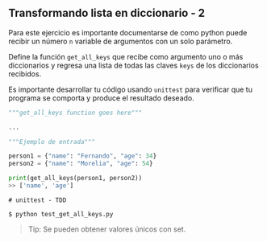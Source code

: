 ## Transformando lista en diccionario - 2

Para este ejercicio es importante documentarse de como python puede recibir un número `n` variable de argumentos con un solo parámetro.

Define la función `get_all_keys` que recibe como argumento uno o más diccionarios y regresa una lista de todas las claves `keys` de los diccionarios
recibidos.

Es importante desarrollar tu código usando `unittest` para verificar que tu programa se comporta y produce el resultado deseado.


```python
"""get_all_keys function goes here"""

...

```

```python
"""Ejemplo de entrada"""

person1 = {"name": "Fernando", "age": 34}
person2 = {"name": "Morelia", "age": 54}

print(get_all_keys(person1, person2))
>> ['name', 'age']
```

```
# unittest - TDD

$ python test_get_all_keys.py
```

> Tip: Se pueden obtener valores únicos con set.